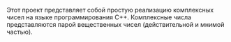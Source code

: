 
Этот проект представляет собой простую реализацию комплексных чисел на языке программирования C++. Комплексные числа представляются парой вещественных чисел (действительной и мнимой частью).
